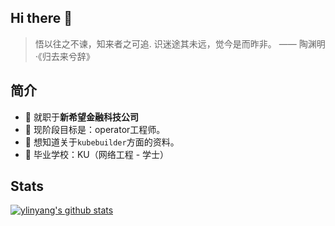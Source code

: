 ## Hi there 👋

>悟以往之不谏，知来者之可追. 识迷途其未远，觉今是而昨非。 —— 陶渊明·《归去来兮辞》

## 简介
- 🔭  就职于**新希望金融科技公司**
- 🌱  现阶段目标是：operator工程师。
- 🤔  想知道关于`kubebuilder`方面的资料。
- 🏫  毕业学校：KU（网络工程 - 学士）

## Stats
[![ylinyang's github stats](https://github-readme-stats.vercel.app/api?username=ylinyang)](https://github.com/anuraghazra/github-readme-stats)
